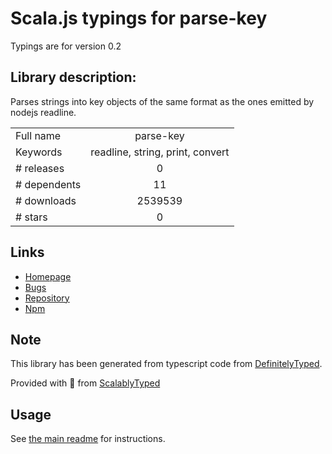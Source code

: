 
# Scala.js typings for parse-key

Typings are for version 0.2

## Library description:
Parses strings into key objects of the same format as the ones emitted by nodejs readline.

|                    |                 |
| ------------------ | :-------------: |
| Full name          | parse-key |
| Keywords           | readline, string, print, convert |
| # releases         | 0 |
| # dependents       | 11 |
| # downloads        | 2539539 |
| # stars            | 0 |

## Links
- [Homepage](https://github.com/thlorenz/parse-key#readme)
- [Bugs](https://github.com/thlorenz/parse-key/issues)
- [Repository](https://github.com/thlorenz/parse-key)
- [Npm](https://www.npmjs.com/package/parse-key)
    


## Note
This library has been generated from typescript code from [DefinitelyTyped](https://definitelytyped.org).

Provided with :purple_heart: from [ScalablyTyped](https://github.com/oyvindberg/ScalablyTyped)

## Usage
See [the main readme](../../readme.md) for instructions.


